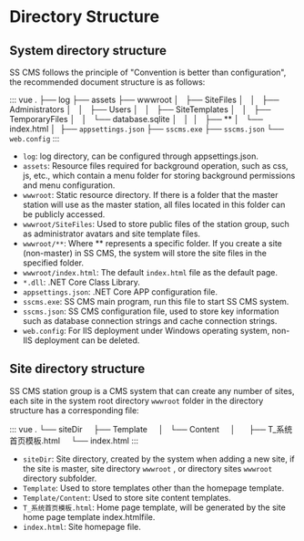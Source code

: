 # Directory Structure

## System directory structure

SS CMS follows the principle of "Convention is better than configuration", the recommended document structure is as follows:

::: vue
.
├── log
├── assets
├── wwwroot
│   ├── SiteFiles
│   │   ├── Administrators
│   │   ├── Users
│   │   ├── SiteTemplates
│   │   ├── TemporaryFiles
│   │   └── database.sqlite
│   │ 
│   ├── **
│   └── index.html
│ 
├── `appsettings.json`
├── `sscms.exe`
├── `sscms.json`
└── `web.config`
:::

- `log`: log directory, can be configured through appsettings.json.
- `assets`: Resource files required for background operation, such as css, js, etc., which contain a menu folder for storing background permissions and menu configuration.
- `wwwroot`: Static resource directory. If there is a folder that the master station will use as the master station, all files located in this folder can be publicly accessed.
- `wwwroot/SiteFiles`: Used to store public files of the station group, such as administrator avatars and site template files.
- `wwwroot/**`: Where ** represents a specific folder. If you create a site (non-master) in SS CMS, the system will store the site files in the specified folder.
- `wwwroot/index.html`: The default `index.html` file as the default page.
- `*.dll`: .NET Core Class Library.
- `appsettings.json`: .NET Core APP configuration file.
- `sscms.exe`: SS CMS main program, run this file to start SS CMS system.
- `sscms.json`: SS CMS configuration file, used to store key information such as database connection strings and cache connection strings.
- `web.config`: For IIS deployment under Windows operating system, non-IIS deployment can be deleted.

## Site directory structure

SS CMS station group is a CMS system that can create any number of sites, each site in the system root directory `wwwroot` folder in the directory structure has a corresponding file:

::: vue
.
└── siteDir
    ├── Template
    │   └── Content
    │ 
    ├── T_系统首页模板.html
    └── index.html
:::

- `siteDir`: Site directory, created by the system when adding a new site, if the site is master, site directory `wwwroot` , or directory sites `wwwroot` directory subfolder.
- `Template`: Used to store templates other than the homepage template.
- `Template/Content`: Used to store site content templates.
- `T_系统首页模板.html`: Home page template, will be generated by the site home page template index.htmlfile.
- `index.html`: Site homepage file.